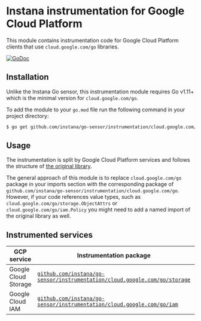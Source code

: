 Instana instrumentation for Google Cloud Platform
=================================================

This module contains instrumentation code for Google Cloud Platform clients that use `cloud.google.com/go` libraries.

[![GoDoc](https://img.shields.io/static/v1?label=godoc&message=reference&color=blue)][godoc]

Installation
------------

Unlike the Instana Go sensor, this instrumentation module requires Go v1.11+ which is the minimal version for `cloud.google.com/go`.

To add the module to your `go.mod` file run the following command in your project directory:

```bash
$ go get github.com/instana/go-sensor/instrumentation/cloud.google.com/go
```

Usage
-----

The instrumentation is split by Google Cloud Platform services and follows the structure of [the original library][cloud.google.com/go].

The general approach of this module is to replace `cloud.google.com/go` package in your imports section with the corresponding package of
`github.com/instana/go-sensor/instrumentation/cloud.google.com/go`. However, if your code references value types, such as
`cloud.google.com/go/storage.ObjectAttrs` or `cloud.google.com/go/iam.Policy` you might need to add a named import of the original library
as well.

Instrumented services
---------------------

| GCP service          | Instrumentation package                                                                 | Support              |
|----------------------|-----------------------------------------------------------------------------------------|----------------------|
| Google Cloud Storage | [`github.com/instana/go-sensor/instrumentation/cloud.google.com/go/storage`](./storage) | Fully instrumented   |
| Google Cloud IAM     | [`github.com/instana/go-sensor/instrumentation/cloud.google.com/go/iam`](./iam)         | GCS buckets IAM only |

[godoc]: https://pkg.go.dev/github.com/instana/go-sensor/instrumentation/cloud.google.com/go
[cloud.google.com/go]: https://pkg.go.dev/cloud.google.com/go/?tab=doc
